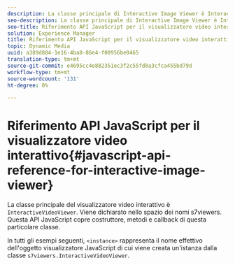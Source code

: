 ```yaml
---
description: La classe principale di Interactive Image Viewer è InteractiveVideoViewer. Viene dichiarato nello spazio dei nomi s7viewers. Questa API JavaScript copre costruttore, metodi e callback di questa particolare classe.
seo-description: La classe principale di Interactive Image Viewer è InteractiveVideoViewer. Viene dichiarato nello spazio dei nomi s7viewers. Questa API JavaScript copre costruttore, metodi e callback di questa particolare classe.
seo-title: Riferimento API JavaScript per il visualizzatore video interattivo
solution: Experience Manager
title: Riferimento API JavaScript per il visualizzatore video interattivo
topic: Dynamic Media
uuid: a389d884-1e16-4ba8-86e4-f00956be0465
translation-type: tm+mt
source-git-commit: e4695cc4e882351ec3f2c55fd8a3cfca455bd79d
workflow-type: tm+mt
source-wordcount: '131'
ht-degree: 0%

---
```



# Riferimento API JavaScript per il visualizzatore video interattivo{#javascript-api-reference-for-interactive-image-viewer}

La classe principale del visualizzatore video interattivo è `InteractiveVideoViewer`. Viene dichiarato nello spazio dei nomi s7viewers. Questa API JavaScript copre costruttore, metodi e callback di questa particolare classe.

In tutti gli esempi seguenti, `<instance>` rappresenta il nome effettivo dell&#39;oggetto visualizzatore JavaScript di cui viene creata un&#39;istanza dalla classe `s7viewers.InteractiveVideoViewer`.
